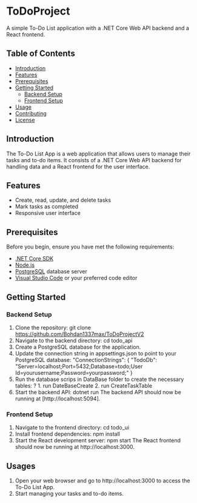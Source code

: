 # ToDoProject

A simple To-Do List application with a .NET Core Web API backend and a React frontend.

## Table of Contents

- [Introduction](#introduction)
- [Features](#features)
- [Prerequisites](#prerequisites)
- [Getting Started](#getting-started)
  - [Backend Setup](#backend-setup)
  - [Frontend Setup](#frontend-setup)
- [Usage](#usage)
- [Contributing](#contributing)
- [License](#license)

## Introduction

The To-Do List App is a web application that allows users to manage their tasks and to-do items. It consists of a .NET Core Web API backend for handling data and a React frontend for the user interface.

## Features

- Create, read, update, and delete tasks
- Mark tasks as completed
- Responsive user interface

## Prerequisites

Before you begin, ensure you have met the following requirements:

- [.NET Core SDK](https://dotnet.microsoft.com/download/dotnet)
- [Node.js](https://nodejs.org/)
- [PostgreSQL](https://www.postgresql.org/) database server
- [Visual Studio Code](https://code.visualstudio.com/) or your preferred code editor

## Getting Started

### Backend Setup

1. Clone the repository:
  git clone https://github.com/Bohdan1337max/ToDoProjectV2
2. Navigate to the backend directory:
  cd todo_api
3. Create a PostgreSQL database for the application.  
4. Update the connection string in appsettings.json to point to your PostgreSQL database:
  "ConnectionStrings": {
   "TodoDb": "Server=localhost;Port=5432;Database=todo;User Id=yourusername;Password=yourpassword;"
  }
5. Run the database scrips in DataBase folder to create the necessary tables:
   ? 1. run DateBaseCreate
     2. run CreateTaskTable
6. Start the backend API:
  dotnet run
The backend API should now be running at [http://localhost:5094].

### Frontend Setup

1. Navigate to the frontend directory: cd todo_ui
2. Install frontend dependencies: npm install
3. Start the React development server: npm start
The React frontend should now be running at http://localhost:3000.
## Usages

1. Open your web browser and go to http://localhost:3000 to access the To-Do List App.
2. Start managing your tasks and to-do items.
